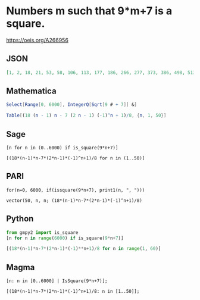 # Numbers m such that 9\*m\+7 is a square\.
https://oeis.org/A266956
## JSON
```JSON
[1, 2, 18, 21, 53, 58, 106, 113, 177, 186, 266, 277, 373, 386, 498, 513, 641, 658, 802, 821, 981, 1002, 1178, 1201, 1393, 1418, 1626, 1653, 1877, 1906, 2146, 2177, 2433, 2466, 2738, 2773, 3061, 3098, 3402, 3441, 3761, 3802, 4138, 4181, 4533, 4578, 4946, 4993, 5377, 5426]
```
## Mathematica
```Mathematica
Select[Range[0, 6000], IntegerQ[Sqrt[9 # + 7]] &]
```
```Mathematica
Table[(18 (n - 1) n - 7 (2 n - 1) (-1)^n + 1)/8, {n, 1, 50}]
```
## Sage
```Sage
[n for n in (0..6000) if is_square(9*n+7)]
```
```Sage
[(18*(n-1)*n-7*(2*n-1)*(-1)^n+1)/8 for n in (1..50)]
```
## PARI
```PARI
for(n=0, 6000, if(issquare(9*n+7), print1(n, ", ")))
```
```PARI
vector(50, n, n; (18*(n-1)*n-7*(2*n-1)*(-1)^n+1)/8)
```
## Python
```Python
from gmpy2 import is_square
[n for n in range(6000) if is_square(9*n+7)]
```
```Python
[(18*(n-1)*n-7*(2*n-1)*(-1)**n+1)/8 for n in range(1, 60)]
```
## Magma
```Magma
[n: n in [0..6000] | IsSquare(9*n+7)];
```
```Magma
[(18*(n-1)*n-7*(2*n-1)*(-1)^n+1)/8: n in [1..50]];
```
